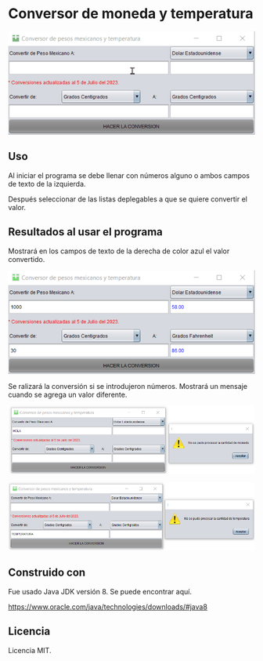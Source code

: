 # Conversor de moneda y temperatura

![demo](./img/gif_demo_conversor.gif)

## Uso

Al iniciar el programa se debe llenar con números alguno o ambos campos de texto de la izquierda.

Después seleccionar de las listas deplegables a que se quiere convertir el valor.

## Resultados al usar el programa

Mostrará en los campos de texto de la derecha de color azul el valor convertido.

![resultado](./img/conversion_normal.png)

Se ralizará la conversión si se introdujeron números. Mostrará un mensaje cuando se agrega un valor diferente.

![error1](./img/error_moneda.png)

![error1](./img/error_temperatura.png)

## Construido con

Fue usado Java JDK versión 8. Se puede encontrar aquí.

https://www.oracle.com/java/technologies/downloads/#java8

## Licencia

Licencia MIT.